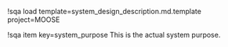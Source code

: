 !sqa load template=system_design_description.md.template
project=MOOSE

!sqa item key=system_purpose
This is the actual system purpose.
